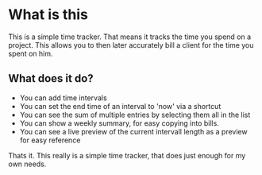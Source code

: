 #  What is this

This is a simple time tracker. That means it tracks the time you spend on a project. This allows you to then later accurately bill a client for the time you spent on him.

## What does it do?

- You can add time intervals
- You can set the end time of an interval to 'now' via a shortcut
- You can see the sum of multiple entries by selecting them all in the list
- You can show a weekly summary, for easy copying into bills.
- You can see a live preview of the current intervall length as a preview for easy reference

Thats it. This really is a simple time tracker, that does just enough for my own needs.
